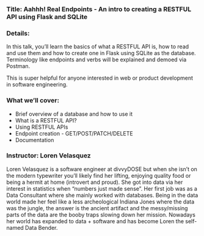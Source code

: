 ### Title: Aahhh! Real Endpoints - An intro to creating a RESTFUL API using Flask and SQLite

### Details:
In this talk, you’ll learn the basics of what a RESTFUL API is, how to read and use them and how to create one in Flask using SQLite as the database. Terminology like endpoints and verbs will be explained and demoed via Postman. 

This is super helpful for anyone interested in web or product development in software engineering.

### What we’ll cover:
- Brief overview of a database and how to use it
- What is a RESTFUL API?
- Using RESTFUL APIs
- Endpoint creation - GET/POST/PATCH/DELETE
- Documentation



### Instructor: Loren Velasquez

Loren Velasquez is a software engineer at divvyDOSE but when she isn’t on the modern typewriter you’ll likely find her lifting, enjoying quality food or being a hermit at home (introvert and proud). She got into data via her interest in statistics when “numbers just made sense”. Her first job was as a Data Consultant where she mainly worked with databases. Being in the data world made her feel like a less archeological Indiana Jones where the data was the jungle, the answer is the ancient artifact and the messy/missing parts of the data are the booby traps slowing down her mission. Nowadays her world has expanded to data + software and has become Loren the self-named Data Bender. 
